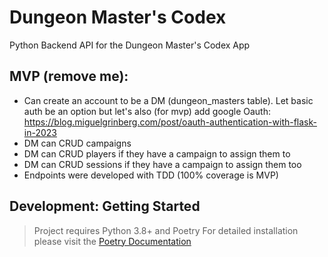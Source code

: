 # Dungeon Master's Codex
Python Backend API for the Dungeon Master's Codex App

## MVP (remove me):
* Can create an account to be a DM (dungeon_masters table). Let basic auth be an option but let's also (for mvp) add google Oauth: https://blog.miguelgrinberg.com/post/oauth-authentication-with-flask-in-2023
* DM can CRUD campaigns
* DM can CRUD players if they have a campaign to assign them to
* DM can CRUD sessions if they have a campaign to assign them too
* Endpoints were developed with TDD (100% coverage is MVP)

## Development: Getting Started
> Project requires Python 3.8+ and Poetry
> For detailed installation please visit the [Poetry Documentation](https://python-poetry.org/docs/)



